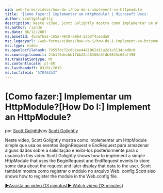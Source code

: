 ```yaml
---
uid: web-forms/videos/how-do-i/how-do-i-implement-an-httpmodule
title: '[Como fazer:] Implementar um HttpModule? | Microsoft Docs'
author: scottgolightly
description: Neste vídeo, Scott Golightly mostra como implementar um HttpModule simple que usa os eventos BeginRequest e EndRequest para armazenar alguns dados sobre a solicitação...
ms.author: riande
ms.date: 06/12/2007
ms.assetid: 45daf6e2-c652-49c0-a9b4-2263f4ceada8
msc.legacyurl: /web-forms/videos/how-do-i/how-do-i-implement-an-httpmodule
msc.type: video
ms.openlocfilehash: 7955fdc72c0b2ee4481062d11a2d1e5134cad8c0
ms.sourcegitcommit: 24b1f6decbb17bb22a45166e5fdb0845c65af498
ms.translationtype: MT
ms.contentlocale: pt-BR
ms.lasthandoff: 03/01/2019
ms.locfileid: "57046353"
---
```

<a name="how-do-i-implement-an-httpmodule"></a><span data-ttu-id="9fe7c-104">[Como fazer:] Implementar um HttpModule?</span><span class="sxs-lookup"><span data-stu-id="9fe7c-104">[How Do I:] Implement an HttpModule?</span></span>
====================
<span data-ttu-id="9fe7c-105">por [Scott Golightly](https://github.com/scottgolightly)</span><span class="sxs-lookup"><span data-stu-id="9fe7c-105">by [Scott Golightly](https://github.com/scottgolightly)</span></span>

<span data-ttu-id="9fe7c-106">Neste vídeo, Scott Golightly mostra como implementar um HttpModule simple que usa os eventos BeginRequest e EndRequest para armazenar alguns dados sobre a solicitação e exibi-los posteriormente para o usuário.</span><span class="sxs-lookup"><span data-stu-id="9fe7c-106">In this video Scott Golightly shows how to implement a simple HttpModule that uses the BeginRequest and EndRequest events to store some data about the request and later display that data to the user.</span></span> <span data-ttu-id="9fe7c-107">Scott também mostra como registrar o módulo no arquivo Web. config.</span><span class="sxs-lookup"><span data-stu-id="9fe7c-107">Scott also shows how to register the module in the Web.config file.</span></span>

[<span data-ttu-id="9fe7c-108">&#9654;Assista ao vídeo (13 minutos)</span><span class="sxs-lookup"><span data-stu-id="9fe7c-108">&#9654; Watch video (13 minutes)</span></span>](https://channel9.msdn.com/Blogs/ASP-NET-Site-Videos/how-do-i-implement-an-httpmodule)
